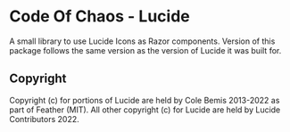 # Code Of Chaos - Lucide
A small library to use Lucide Icons as Razor components.
Version of this package follows the same version as the version of Lucide it was built for.

## Copyright
Copyright (c) for portions of Lucide are held by Cole Bemis 2013-2022 as part of Feather (MIT). All other copyright (c) for Lucide are held by Lucide Contributors 2022.
